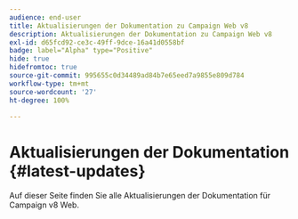 ```yaml
---
audience: end-user
title: Aktualisierungen der Dokumentation zu Campaign Web v8
description: Aktualisierungen der Dokumentation zu Campaign Web v8
exl-id: d65fcd92-ce3c-49ff-9dce-16a41d0558bf
badge: label="Alpha" type="Positive"
hide: true
hidefromtoc: true
source-git-commit: 995655c0d34489ad84b7e65eed7a9855e809d784
workflow-type: tm+mt
source-wordcount: '27'
ht-degree: 100%

---
```


# Aktualisierungen der Dokumentation {#latest-updates}

Auf dieser Seite finden Sie alle Aktualisierungen der Dokumentation für Campaign v8 Web.
